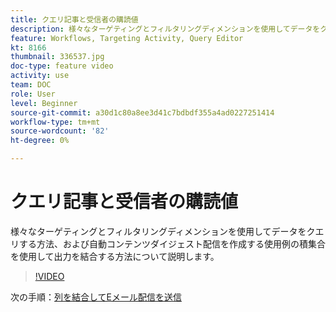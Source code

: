 ```yaml
---
title: クエリ記事と受信者の購読値
description: 様々なターゲティングとフィルタリングディメンションを使用してデータをクエリする方法、および自動コンテンツダイジェスト配信を作成する使用例の積集合を使用して出力を結合する方法について説明します。
feature: Workflows, Targeting Activity, Query Editor
kt: 8166
thumbnail: 336537.jpg
doc-type: feature video
activity: use
team: DOC
role: User
level: Beginner
source-git-commit: a30d1c80a8ee3d41c7bdbdf355a4ad0227251414
workflow-type: tm+mt
source-wordcount: '82'
ht-degree: 0%

---
```



# クエリ記事と受信者の購読値

様々なターゲティングとフィルタリングディメンションを使用してデータをクエリする方法、および自動コンテンツダイジェスト配信を作成する使用例の積集合を使用して出力を結合する方法について説明します。

>[!VIDEO](https://video.tv.adobe.com/v/336537?quality=12)

次の手順：[列を結合してEメール配信を送信](/help/tutorial-using-soap-apis/join-columns-and-send-automated-email-delivery.md)
